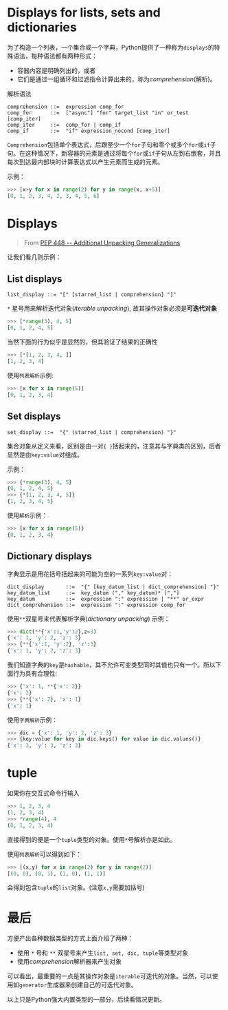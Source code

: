 # Displays for lists, sets and dictionaries
为了构造一个列表，一个集合或一个字典，Python提供了一种称为`displays`的特殊语法，每种语法都有两种形式：
- 容器内容是明确列出的，或者
- 它们是通过一组循环和过滤指令计算出来的，称为*comprehension*(解析)。

解析语法
```
comprehension ::=  expression comp_for
comp_for      ::=  ["async"] "for" target_list "in" or_test [comp_iter]
comp_iter     ::=  comp_for | comp_if
comp_if       ::=  "if" expression_nocond [comp_iter]
```
`Comprehension`包括单个表达式，后跟至少一个`for`子句和零个或多个`for`或`if`子
句。在这种情况下，新容器的元素是通过将每个`for`或`if`子句从左到右嵌套，并且
每次到达最内部块时计算表达式以产生元素而生成的元素。

示例：
```python
>>> [x+y for x in range(2) for y in range(x, x+5)]
[0, 1, 2, 3, 4, 2, 3, 4, 5, 6]
```

# Displays
> From [PEP 448 -- Additional Unpacking Generalizations](https://www.python.org/dev/peps/pep-0448/)

让我们看几则示例：
## List displays
```
list_display ::= "[" [starred_list | comprehension] "]"
```
`*` 星号用来解析迭代对象(*iterable unpacking*), 故其操作对象必须是**可迭代对象**
```python
>>> [*range(3), 4, 5]
[0, 1, 2, 4, 5]
```
当然下面的行为似乎是显然的，但其验证了结果的正确性
```python
>>> [*[1, 2, 3, 4, ]]
[1, 2, 3, 4]
```
使用`列表解析`示例:
```python
>>> [x for x in range(5)]
[0, 1, 2, 3, 4]
```

## Set displays
```
set_display ::=  "{" (starred_list | comprehension) "}"
```
集合对象从定义来看，区别是由一对`{ }`括起来的，注意其与字典类的区别，后者显然是由`key:value`对组成。

示例：
```python
>>> {*range(3), 4, 5}
{0, 1, 2, 4, 5}
>>> {*[1, 2, 3, 4, 5]}
{1, 2, 3, 4, 5}
```
使用`解析`示例：
```python
>>> {x for x in range(5)}
{0, 1, 2, 3, 4}
```

## Dictionary displays
字典显示是用花括号括起来的可能为空的一系列`key:value`对：
```
dict_display       ::=  "{" [key_datum_list | dict_comprehension] "}"
key_datum_list     ::=  key_datum ("," key_datum)* [","]
key_datum          ::=  expression ":" expression | "**" or_expr
dict_comprehension ::=  expression ":" expression comp_for
```
使用`**`双星号来代表解析字典(*dictionary unpacking*)
示例：
```python
>>> dict(**{'x':1,'y':2},z=3)
{'x': 1, 'y': 2, 'z': 3}
>>> {**{'x':1, 'y':2}, 'z':3}
{'x': 1, 'y': 2, 'z': 3}
```
我们知道字典的`key`是`hashable`，其不允许可变类型同时其值也只有一个。所以下面行为具有合理性:
```python
>>> {'x': 1, **{'x': 2}}
{'x': 2}
>>> {**{'x': 2}, 'x': 1}
{'x': 1}
```

使用`字典解析`示例：
```python
>>> dic = {'x': 1, 'y': 2, 'z': 3}
>>> {key:value for key in dic.keys() for value in dic.values()}
{'x': 3, 'y': 3, 'z': 3}
```

# tuple
如果你在交互式命令行输入
```python
>>> 1, 2, 3, 4
(1, 2, 3, 4)
>>> *range(4), 4
(0, 1, 2, 3, 4)
```
直接得到的便是一个`tuple`类型的对象。使用`*`号解析亦是如此。

使用`列表解析`可以得到如下：
```python
>>> [(x,y) for x in range(2) for y in range(2)]
[(0, 0), (0, 1), (1, 0), (1, 1)]
```
会得到包含`tuple`的`list`对象。(注意`x,y`需要加括号)

# 最后
方便产出各种数据类型的方式上面介绍了两种：
- 使用 `*` 号和 `**` 双星号来产生`list, set, dic, tuple`等类型对象
- 使用*comprehension*解析器来产生对象

可以看出，最重要的一点是其操作对象是`iterable`可迭代的对象。当然，可以使用如`generator`生成器来创建自己的可迭代对象。

以上只是Python强大内置类型的一部分，后续看情况更新。
